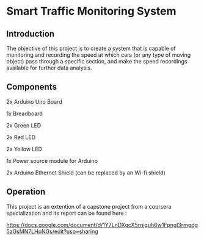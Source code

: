 # Smart Traffic Monitoring System

## Introduction

The objective of this project is to create a system that is capable of monitoring and recording the speed at which cars (or any type of moving object) pass through a specific section, and make the speed recordings available for further data analysis.

## Components 

2x Arduino Uno Board

1x Breadboard

2x Green LED

2x Red LED

2x Yellow LED

1x Power source module for Arduino

2x Arduino Ethernet Shield (can be replaced by an Wi-fi shield)

## Operation

This project is an extention of a capstone project from a coursera specialization and its report can be found here :

https://docs.google.com/document/d/1Y7LnDXgcX5rniguh6w1Fpngl3rmgdg5aGsMN7LHpNGs/edit?usp=sharing

